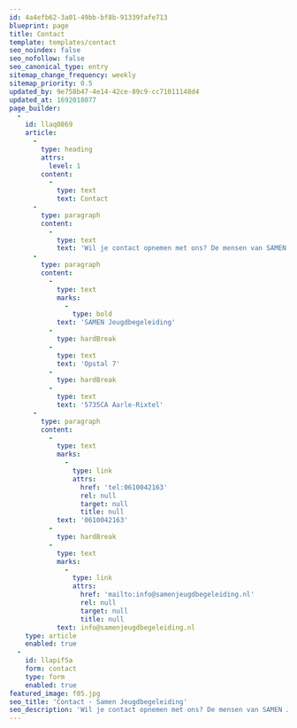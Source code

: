 ```yaml
---
id: 4a4efb62-3a01-49bb-bf8b-91339fafe713
blueprint: page
title: Contact
template: templates/contact
seo_noindex: false
seo_nofollow: false
seo_canonical_type: entry
sitemap_change_frequency: weekly
sitemap_priority: 0.5
updated_by: 9e758b47-4e14-42ce-89c9-cc71011148d4
updated_at: 1692018077
page_builder:
  -
    id: llaq0869
    article:
      -
        type: heading
        attrs:
          level: 1
        content:
          -
            type: text
            text: Contact
      -
        type: paragraph
        content:
          -
            type: text
            text: 'Wil je contact opnemen met ons? De mensen van SAMEN Jeugdbegeleiding staan je graag te woord! Hieronder staat hoe je ons kunt bereiken.'
      -
        type: paragraph
        content:
          -
            type: text
            marks:
              -
                type: bold
            text: 'SAMEN Jeugdbegeleiding'
          -
            type: hardBreak
          -
            type: text
            text: 'Opstal 7'
          -
            type: hardBreak
          -
            type: text
            text: '5735CA Aarle-Rixtel'
      -
        type: paragraph
        content:
          -
            type: text
            marks:
              -
                type: link
                attrs:
                  href: 'tel:0610042163'
                  rel: null
                  target: null
                  title: null
            text: '0610042163'
          -
            type: hardBreak
          -
            type: text
            marks:
              -
                type: link
                attrs:
                  href: 'mailto:info@samenjeugdbegeleiding.nl'
                  rel: null
                  target: null
                  title: null
            text: info@samenjeugdbegeleiding.nl
    type: article
    enabled: true
  -
    id: llapif5a
    form: contact
    type: form
    enabled: true
featured_image: f05.jpg
seo_title: 'Contact - Samen Jeugdbegeleiding'
seo_description: 'Wil je contact opnemen met ons? De mensen van SAMEN Jeugdbegeleiding staan je graag te woord!'
---
```


